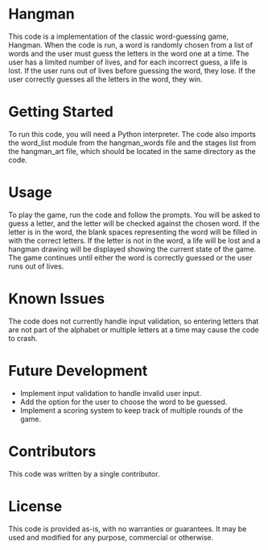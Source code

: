 # Hangman

This code is a implementation of the classic word-guessing game, Hangman. When the code is run, a word is randomly chosen from a list of words and the user must guess the letters in the word one at a time. The user has a limited number of lives, and for each incorrect guess, a life is lost. If the user runs out of lives before guessing the word, they lose. If the user correctly guesses all the letters in the word, they win.

# Getting Started
To run this code, you will need a Python interpreter. The code also imports the word_list module from the hangman_words file and the stages list from the hangman_art file, which should be located in the same directory as the code.

# Usage
To play the game, run the code and follow the prompts. You will be asked to guess a letter, and the letter will be checked against the chosen word. If the letter is in the word, the blank spaces representing the word will be filled in with the correct letters. If the letter is not in the word, a life will be lost and a hangman drawing will be displayed showing the current state of the game. The game continues until either the word is correctly guessed or the user runs out of lives.

# Known Issues
The code does not currently handle input validation, so entering letters that are not part of the alphabet or multiple letters at a time may cause the code to crash.

# Future Development
* Implement input validation to handle invalid user input.
* Add the option for the user to choose the word to be guessed.
* Implement a scoring system to keep track of multiple rounds of the game.

# Contributors
This code was written by a single contributor.

# License
This code is provided as-is, with no warranties or guarantees. It may be used and modified for any purpose, commercial or otherwise.
